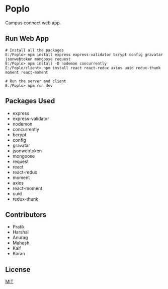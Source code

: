 # Poplo
Campus connect web app.

## Run Web App
    # Install all the packages
    E:/Poplo> npm install express express-validator bcrypt config gravatar jsonwebtoken mongoose request 
    E:/Poplo> npm install -D nodemon concurrently
    E:/Poplo/client> npm install react react-redux axios uuid redux-thunk moment react-moment

    # Run the server and client
    E:/Poplo> npm run dev

## Packages Used
* express
* express-validator
* nodemon
* concurrently
* bcrypt
* config
* gravatar
* jsonwebtoken
* mongoose
* request
* react
* react-redux
* moment
* axios
* react-moment
* uuid
* redux-thunk

## Contributors
* Pratik
* Harshal
* Anurag
* Mahesh
* Kaif
* Karan

## License
[MIT](https://choosealicense.com/licenses/mit/)
